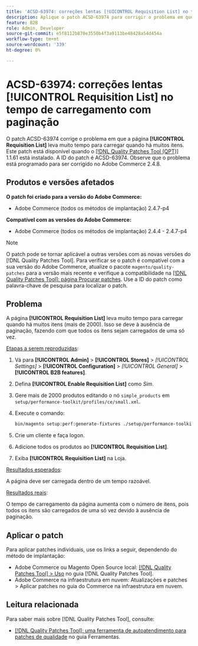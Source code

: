 ```yaml
---
title: 'ACSD-63974: correções lentas [!UICONTROL Requisition List] no tempo de carregamento com paginação'
description: Aplique o patch ACSD-63974 para corrigir o problema em que a página [!UICONTROL Requisition List] leva muito tempo para carregar quando há muitos itens.
feature: B2B
role: Admin, Developer
source-git-commit: e5f8112b870e3550b4f3a9113be48428a54d454a
workflow-type: tm+mt
source-wordcount: '339'
ht-degree: 0%

---
```



# ACSD-63974: correções lentas [!UICONTROL Requisition List] no tempo de carregamento com paginação

O patch ACSD-63974 corrige o problema em que a página **[!UICONTROL Requisition List]** leva muito tempo para carregar quando há muitos itens. Este patch está disponível quando o [[!DNL Quality Patches Tool (QPT)]](/help/tools/quality-patches-tool/quality-patches-tool-to-self-serve-quality-patches.md) 1.1.61 está instalado. A ID do patch é ACSD-63974. Observe que o problema está programado para ser corrigido no Adobe Commerce 2.4.8.

## Produtos e versões afetados

**O patch foi criado para a versão do Adobe Commerce:**

* Adobe Commerce (todos os métodos de implantação) 2.4.7-p4

**Compatível com as versões do Adobe Commerce:**

* Adobe Commerce (todos os métodos de implantação) 2.4.4 - 2.4.7-p4

>[!NOTE]
>
>O patch pode se tornar aplicável a outras versões com as novas versões do [!DNL Quality Patches Tool]. Para verificar se o patch é compatível com a sua versão do Adobe Commerce, atualize o pacote `magento/quality-patches` para a versão mais recente e verifique a compatibilidade na [[!DNL Quality Patches Tool]: página Procurar patches](https://experienceleague.adobe.com/tools/commerce-quality-patches/index.html?lang=pt-BR). Use a ID do patch como palavra-chave de pesquisa para localizar o patch.

## Problema

A página **[!UICONTROL Requisition List]** leva muito tempo para carregar quando há muitos itens (mais de 2000). Isso se deve à ausência de paginação, fazendo com que todos os itens sejam carregados de uma só vez.

<u>Etapas a serem reproduzidas</u>:

1. Vá para **[!UICONTROL Admin]** > **[!UICONTROL Stores]** > *[!UICONTROL Settings]* > **[!UICONTROL Configuration]** > *[!UICONTROL General]* > **[!UICONTROL B2B features]**.
1. Defina **[!UICONTROL Enable Requisition List]** como *Sim*.
1. Gere mais de 2000 produtos editando o nó `simple_products` em `setup/performance-toolkit/profiles/ce/small.xml`.
1. Execute o comando:

   ```bash
   bin/magento setup:perf:generate-fixtures ./setup/performance-toolkit/profiles/ce/small.xml
   ```

1. Crie um cliente e faça logon.
1. Adicione todos os produtos ao **[!UICONTROL Requisition List]**.
1. Exiba **[!UICONTROL Requisition List]** na Loja.


<u>Resultados esperados</u>:

A página deve ser carregada dentro de um tempo razoável.


<u>Resultados reais</u>:

O tempo de carregamento da página aumenta com o número de itens, pois todos os itens são carregados de uma só vez devido à ausência de paginação.

## Aplicar o patch

Para aplicar patches individuais, use os links a seguir, dependendo do método de implantação:

* Adobe Commerce ou Magento Open Source local: [[!DNL Quality Patches Tool] > Uso](/help/tools/quality-patches-tool/usage.md) no guia [!DNL Quality Patches Tool].
* Adobe Commerce na infraestrutura em nuvem: Atualizações e patches > Aplicar patches no guia do Commerce na infraestrutura em nuvem.

## Leitura relacionada

Para saber mais sobre [!DNL Quality Patches Tool], consulte:

* [[!DNL Quality Patches Tool]: uma ferramenta de autoatendimento para patches de qualidade](/help/tools/quality-patches-tool/quality-patches-tool-to-self-serve-quality-patches.md) no guia Ferramentas.
